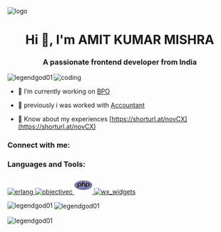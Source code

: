 ![logo](https://github.com/LegendGod01/LegendGod01/blob/main/ezgif.com-resize%20(1).gif)
<h1 align="center">Hi 👋, I'm AMIT KUMAR MISHRA</h1>
<h3 align="center">A passionate frontend developer from India</h3>

<img align="right" alt="coding" width="400" src="https://user-images.githubusercontent.com/55389276/140866485-8fb1c876-9a8f-4d6a-98dc-08c4981eaf70.gif">

<p align="left"> <img src="https://komarev.com/ghpvc/?username=legendgod01&label=Profile%20views&color=0e75b6&style=flat" alt="legendgod01" /> </p>

- 🔭 I’m currently working on [BPO](https://jepc.jharkhand.gov.in/program/brc/crc)
- 🔭 previously i was worked with [Accountant](https://fci.gov.in/)

- 📄 Know about my experiences [https://shorturl.at/novCX](https://shorturl.at/novCX)

<h3 align="left">Connect with me:</h3>
<p align="left">
</p>

<h3 align="left">Languages and Tools:</h3>
<p align="left"> <a href="https://www.erlang.org/" target="_blank" rel="noreferrer"> <img src="https://www.vectorlogo.zone/logos/erlang/erlang-official.svg" alt="erlang" width="40" height="40"/> </a> <a href="https://developer.apple.com/library/archive/documentation/Cocoa/Conceptual/ProgrammingWithObjectiveC/Introduction/Introduction.html" target="_blank" rel="noreferrer"> <img src="https://www.vectorlogo.zone/logos/apple_objectivec/apple_objectivec-icon.svg" alt="objectivec" width="40" height="40"/> </a> <a href="https://www.php.net" target="_blank" rel="noreferrer"> <img src="https://raw.githubusercontent.com/devicons/devicon/master/icons/php/php-original.svg" alt="php" width="40" height="40"/> </a> <a href="https://www.wxwidgets.org/" target="_blank" rel="noreferrer"> <img src="https://upload.wikimedia.org/wikipedia/commons/b/bb/WxWidgets.svg" alt="wx_widgets" width="40" height="40"/> </a> </p>

<p><img align="left" src="https://github-readme-stats.vercel.app/api/top-langs?username=legendgod01&show_icons=true&locale=en&layout=compact" alt="legendgod01" /></p>

<p>&nbsp;<img align="center" src="https://github-readme-stats.vercel.app/api?username=legendgod01&show_icons=true&locale=en" alt="legendgod01" /></p>

<p><img align="center" src="https://github-readme-streak-stats.herokuapp.com/?user=legendgod01&" alt="legendgod01" /></p>
